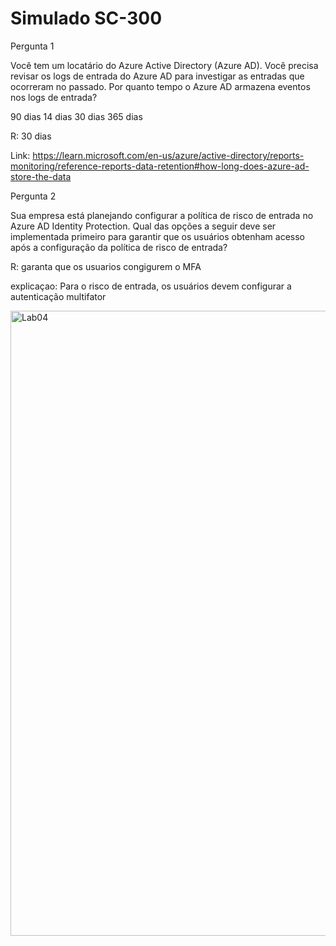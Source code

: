 # Simulado SC-300

Pergunta 1

Você tem um locatário do Azure Active Directory (Azure AD).
Você precisa revisar os logs de entrada do Azure AD para investigar as entradas que ocorreram no passado.
Por quanto tempo o Azure AD armazena eventos nos logs de entrada?

90 dias
14 dias 
30 dias
365 dias

R: 30 dias

Link: https://learn.microsoft.com/en-us/azure/active-directory/reports-monitoring/reference-reports-data-retention#how-long-does-azure-ad-store-the-data

Pergunta 2

Sua empresa está planejando configurar a política de risco de entrada no Azure AD Identity Protection. Qual das opções a seguir deve ser implementada primeiro para garantir que os usuários obtenham acesso após a configuração da política de risco de entrada?

R: garanta que os usuarios congigurem o MFA

explicaçao: Para o risco de entrada, os usuários devem configurar a autenticação multifator

</p>
<img src="https://user-images.githubusercontent.com/91704169/230601001-f1682831-e1b7-4c9f-8c24-42969379aa0e.jpg" max-width="100px" width="1000px" align="centter" alt="Lab04">
